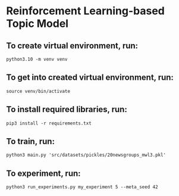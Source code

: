 # Reinforcement Learning-based Topic Model

## To create virtual environment, run:

```
python3.10 -m venv venv
```

## To get into created virtual environment, run:

```
source venv/bin/activate
```

## To install required libraries, run:

```
pip3 install -r requirements.txt
```

## To train, run:

```
python3 main.py 'src/datasets/pickles/20newsgroups_mwl3.pkl'
```

## To experiment, run: 

```
python3 run_experiments.py my_experiment 5 --meta_seed 42
```